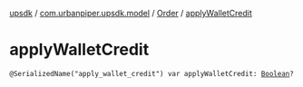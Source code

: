 [upsdk](../../index.md) / [com.urbanpiper.upsdk.model](../index.md) / [Order](index.md) / [applyWalletCredit](./apply-wallet-credit.md)

# applyWalletCredit

`@SerializedName("apply_wallet_credit") var applyWalletCredit: `[`Boolean`](https://kotlinlang.org/api/latest/jvm/stdlib/kotlin/-boolean/index.html)`?`